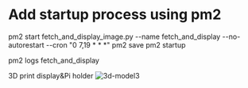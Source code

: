 # Add startup process using pm2

pm2 start fetch_and_display_image.py --name fetch_and_display --no-autorestart --cron "0 7,19 * * *"
pm2 save
pm2 startup


pm2 logs fetch_and_display

3D print display&Pi holder 
![3d-model3](https://user-images.githubusercontent.com/85778625/137439738-7db5fb23-6876-4182-80c1-22562b4bd683.JPG)





